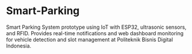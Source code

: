 # Smart-Parking
Smart Parking System prototype using IoT with ESP32, ultrasonic sensors, and RFID. Provides real-time notifications and web dashboard monitoring for vehicle detection and slot management at Politeknik Bisnis Digital Indonesia.
